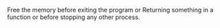 Free the memory before exiting the program or Returning something in a function or before stopping any other process.
